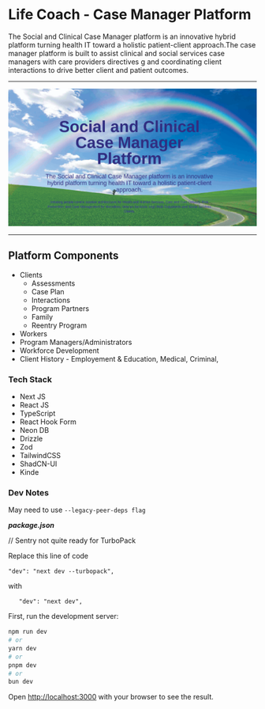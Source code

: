 # Life Coach - Case Manager Platform

The Social and Clinical Case Manager platform is an innovative hybrid platform turning health IT toward a holistic patient-client approach.The case manager platform is built to assist clinical and social services case managers with care providers directives g and coordinating client interactions to drive better client and patient outcomes.

---

![Case Manager Platform](FrontPageCaseManager.png)

---

## Platform Components

- Clients
  - Assessments
  - Case Plan
  - Interactions
  - Program Partners
  - Family
  - Reentry Program
- Workers
- Program Managers/Administrators
- Workforce Development
- Client History - Employement & Education, Medical, Criminal,

### Tech Stack

- Next JS
- React JS
- TypeScript
- React Hook Form
- Neon DB
- Drizzle
- Zod
- TailwindCSS
- ShadCN-UI
- Kinde

### Dev Notes

May need to use `--legacy-peer-deps flag`

**_package.json_**

// Sentry not quite ready for TurboPack

Replace this line of code

```
"dev": "next dev --turbopack",
```

with

```
   "dev": "next dev",
```

First, run the development server:

```bash
npm run dev
# or
yarn dev
# or
pnpm dev
# or
bun dev
```

Open [http://localhost:3000](http://localhost:3000) with your browser to see the result.
